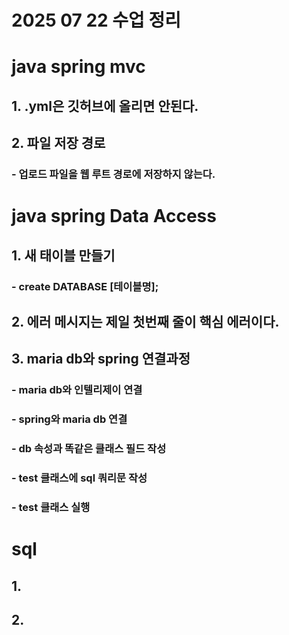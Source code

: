 # 2025 07 22 수업 정리
# java spring mvc
## 1. .yml은 깃허브에 올리면 안된다.
## 2. 파일 저장 경로
### - 업로드 파일을 웹 루트 경로에 저장하지 않는다.
# java spring Data Access
## 1. 새 태이블 만들기
### - create DATABASE [테이블명];
## 2. 에러 메시지는 제일 첫번째 줄이 핵심 에러이다.
## 3. maria db와 spring 연결과정
### - maria db와 인텔리제이 연결
### - spring와 maria db 연결
### - db 속성과 똑같은 클래스 필드 작성
### - test 클래스에 sql 쿼리문 작성
### - test 클래스 실행
# sql
## 1. 
## 2. 
